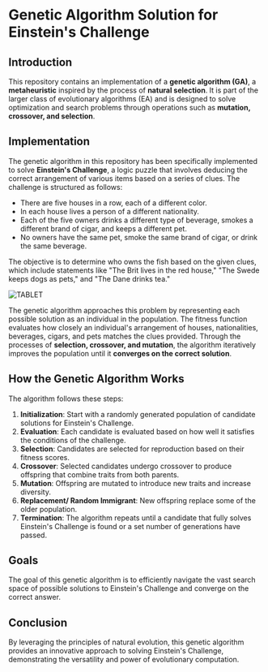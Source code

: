 # Genetic Algorithm Solution for Einstein's Challenge

## Introduction
This repository contains an implementation of a **genetic algorithm (GA)**, a **metaheuristic** inspired by the process of **natural selection**. It is part of the larger class of evolutionary algorithms (EA) and is designed to solve optimization and search problems through operations such as **mutation, crossover, and selection**.

## Implementation
The genetic algorithm in this repository has been specifically implemented to solve **Einstein's Challenge**, a logic puzzle that involves deducing the correct arrangement of various items based on a series of clues. The challenge is structured as follows:

- There are five houses in a row, each of a different color.
- In each house lives a person of a different nationality.
- Each of the five owners drinks a different type of beverage, smokes a different brand of cigar, and keeps a different pet.
- No owners have the same pet, smoke the same brand of cigar, or drink the same beverage.

The objective is to determine who owns the fish based on the given clues, which include statements like "The Brit lives in the red house," "The Swede keeps dogs as pets," and "The Dane drinks tea."

![TABLET](https://github.com/ByteCodeBros/einstein-challenge/assets/92281096/55f80e00-c1e7-4096-af6e-5170afa028aa)

The genetic algorithm approaches this problem by representing each possible solution as an individual in the population. The fitness function evaluates how closely an individual's arrangement of houses, nationalities, beverages, cigars, and pets matches the clues provided. Through the processes of **selection, crossover, and mutation**, the algorithm iteratively improves the population until it **converges on the correct solution**.

## How the Genetic Algorithm Works
The algorithm follows these steps:

1. **Initialization**: Start with a randomly generated population of candidate solutions for Einstein's Challenge.
2. **Evaluation**: Each candidate is evaluated based on how well it satisfies the conditions of the challenge.
3. **Selection**: Candidates are selected for reproduction based on their fitness scores.
4. **Crossover**: Selected candidates undergo crossover to produce offspring that combine traits from both parents.
5. **Mutation**: Offspring are mutated to introduce new traits and increase diversity.
6. **Replacement/ Random Immigrant**: New offspring replace some of the older population.
7. **Termination**: The algorithm repeats until a candidate that fully solves Einstein's Challenge is found or a set number of generations have passed.

## Goals
The goal of this genetic algorithm is to efficiently navigate the vast search space of possible solutions to Einstein's Challenge and converge on the correct answer.

## Conclusion
By leveraging the principles of natural evolution, this genetic algorithm provides an innovative approach to solving Einstein's Challenge, demonstrating the versatility and power of evolutionary computation.

